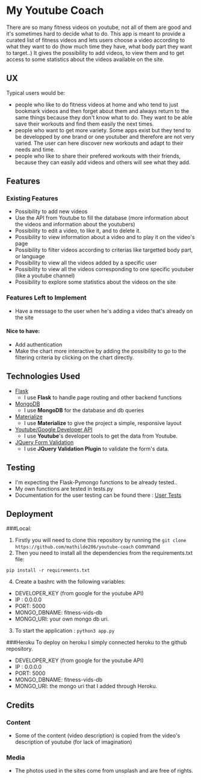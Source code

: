 # My Youtube Coach

There are so many fitness videos on youtube, not all of them are good and it's sometimes hard to decide what to do. This app is meant to provide a curated list of fitness videos and lets users choose a video according to what they want to do (how much time they have, what body part they want to target..)
It gives the possibility to add videos, to view them and to get access to some statistics about the videos available on the site.
 
## UX

Typical users would be: 
- people who like to do fitness videos at home and who tend to just bookmark videos and then forget about them and always return to the same things because they don't know what to do. They want to be able save their workouts and find them easily the next times.
- people who want to get more variety. Some apps exist but they tend to be developped by one brand or one youtuber and therefore are not very varied. The user can here discover new workouts and adapt to their needs and time. 
- people who like to share their prefered workouts with their friends, because they can easily add videos and others will see what they add.  

## Features
 
### Existing Features
- Possibility to add new videos
- Use the API from Youtube to fill the database (more information about the videos and information about the youtubers)
- Possibility to edit a video, to like it, and to delete it.
- Possibility to view information about a video and to play it on the video's page
- Possibility to filter videos according to criterias like targetted body part, or language
- Possibility to view all the videos added by a specific user
- Possibility to view all the videos corresponding to one specific youtuber (like a youtube channel)
- Possibility to explore some statistics about the videos on the site

### Features Left to Implement
- Have a message to the user when he's adding a video that's already on the site
#### Nice to have:
- Add authentication
- Make the chart more interactive by adding the possibility to go to the filtering criteria by clicking on the chart directly.

## Technologies Used

- [Flask](http://flask.pocoo.org/)
    - I use **Flask** to handle page routing and other backend functions
- [MongoDB](https://www.mongodb.com/fr) 
    - I use **MongoDB** for the database and db queries
- [Materialize](http://materializecss.com/)
    - I use **Materialize** to give the project a simple, responsive layout
- [Youtube/Google Developer API](https://developers.google.com/youtube/)
    - I use **Youtube**'s developer tools to get the data from Youtube.
- [JQuery Form Validation](https://jqueryvalidation.org/)
    - I use **JQuery Validation Plugin** to validate the form's data.

## Testing
- I'm expecting the Flask-Pymongo functions to be already tested..
- My own functions are tested in tests.py
- Documentation for the user testing can be found there : [User Tests](https://github.com/mathilde206/youtube-coach/blob/master/user_testing.pdf)


## Deployment
###Local: 
1. Firstly you will need to clone this repository by running the ```git clone https://github.com/mathilde206/youtube-coach``` command
2. Then you need to install all the dependencies from the requirements.txt file:
  ```
  pip install -r requirements.txt

  ```
4. Create a bashrc with the following variables: 
- DEVELOPER_KEY (from google for the youtube API)
- IP : 0.0.0.0
- PORT: 5000
- MONGO_DBNAME: fitness-vids-db
- MONGO_URI: your own mongo db uri.
3. To start the application : ```python3 app.py```

###Heroku
To deploy on heroku I simply connected heroku to the github repository. 
- DEVELOPER_KEY (from google for the youtube API)
- IP : 0.0.0.0
- PORT: 5000
- MONGO_DBNAME: fitness-vids-db
- MONGO_URI: the mongo uri that I added through Heroku.


## Credits

### Content
- Some of the content (video description) is copied from the video's description of youtube (for lack of imagination) 

### Media
- The photos used in the sites come from unsplash and are free of rights.

